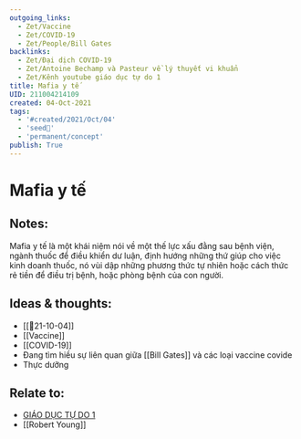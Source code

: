 ```yaml
---
outgoing_links:
  - Zet/Vaccine
  - Zet/COVID-19
  - Zet/People/Bill Gates
backlinks:
  - Zet/Đại dịch COVID-19
  - Zet/Antoine Bechamp và Pasteur về lý thuyết vi khuẩn
  - Zet/Kênh youtube giáo dục tự do 1
title: Mafia y tế
UID: 211004214109
created: 04-Oct-2021
tags:
  - '#created/2021/Oct/04'
  - 'seed🥜'
  - 'permanent/concept'
publish: True
---
```

# Mafia y tế

## Notes:
Mafia y tế là một khái niệm nói về một thế lực xấu đằng sau bệnh viện, ngành thuốc để điều khiển dư luận, định hướng những thứ giúp cho việc kinh doanh thuốc, nó vùi dập những phương thức tự nhiên hoặc cách thức rẻ tiền để điều trị bệnh, hoặc phòng bệnh của con người.

## Ideas & thoughts:
- [[📝21-10-04]]
- [[Vaccine]]
- [[COVID-19]]
- Đang tìm hiều sự liên quan giữa [[Bill Gates]] và các loại vaccine covide
- Thực dưỡng

## Relate to:
- [GIÁO DỤC TỰ DO 1](https://www.youtube.com/watch?v=NPRaRY7_cw8)
- [[Robert Young]]